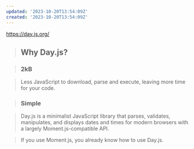```yaml
---
updated: '2023-10-20T13:54:09Z'
created: '2023-10-20T13:54:09Z'
---
```

https://day.js.org/

> ## Why Day.js?

> ### 2kB

> Less JavaScript to download, parse and execute, leaving more time for your code.

> ### Simple

> Day.js is a minimalist JavaScript library that parses, validates, manipulates, and displays dates and times for modern browsers with a largely Moment.js-compatible API.

> If you use Moment.js, you already know how to use Day.js.